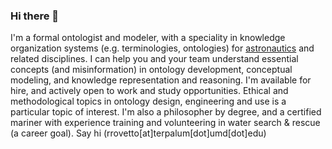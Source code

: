 ### Hi there 👋
I'm a formal ontologist and modeler, with a speciality in knowledge organization systems (e.g. terminologies, ontologies) for [astronautics](https://ontospace.wordpress.com) and related disciplines. I can help you and your team understand essential concepts (and misinformation) in ontology development, conceptual modeling, and knowledge representation and reasoning. I'm available for hire, and actively open to work and study opportunities. Ethical and methodological topics in ontology design, engineering and use is a particular topic of interest. I'm also a philosopher by degree, and a certified mariner with experience training and volunteering in water search & rescue (a career goal). Say hi (rrovetto[at]terpalum[dot]umd[dot]edu)

<!--
**rrovetto/rrovetto** is a ✨ _special_ ✨ repository because its `README.md` (this file) appears on your GitHub profile.

Here are some ideas to get you started:

- 🔭 I’m currently working on ...
- 🌱 I’m currently learning ...
- 👯 I’m looking to collaborate on ...
- 🤔 I’m looking for help with ...
- 💬 Ask me about ...
- 📫 How to reach me: ...
- 😄 Pronouns: ...
- ⚡ Fun fact: ...
-->
